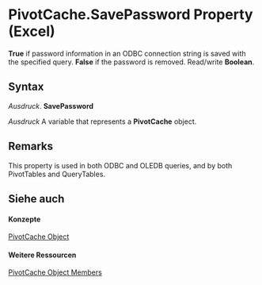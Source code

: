 
# PivotCache.SavePassword Property (Excel)

 **True** if password information in an ODBC connection string is saved with the specified query. **False** if the password is removed. Read/write **Boolean**.


## Syntax

 _Ausdruck_. **SavePassword**

 _Ausdruck_ A variable that represents a **PivotCache** object.


## Remarks

This property is used in both ODBC and OLEDB queries, and by both PivotTables and QueryTables.


## Siehe auch


#### Konzepte


[PivotCache Object](c3d84ef1-f9e6-b1bc-cbf0-3ba8dfe17439.md)
#### Weitere Ressourcen


[PivotCache Object Members](http://msdn.microsoft.com/library/113f1109-e1c9-2c6e-0581-9fba82f278dc%28Office.15%29.aspx)